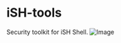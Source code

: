 # iSH-tools
Security toolkit for iSH Shell.
![Image](https://github.com/user-attachments/assets/cd5c653c-e553-4ae8-941a-a7705195edf1) 

